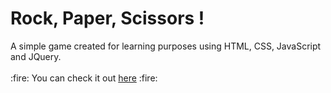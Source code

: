 <h1>Rock, Paper, Scissors !</h1>
A simple game created for learning purposes using HTML, CSS, JavaScript and JQuery.
<br><br>
:fire: You can check it out  <a href="https://nmorelli96.github.io/odin-rock-paper-scissors/">here</a> :fire:
